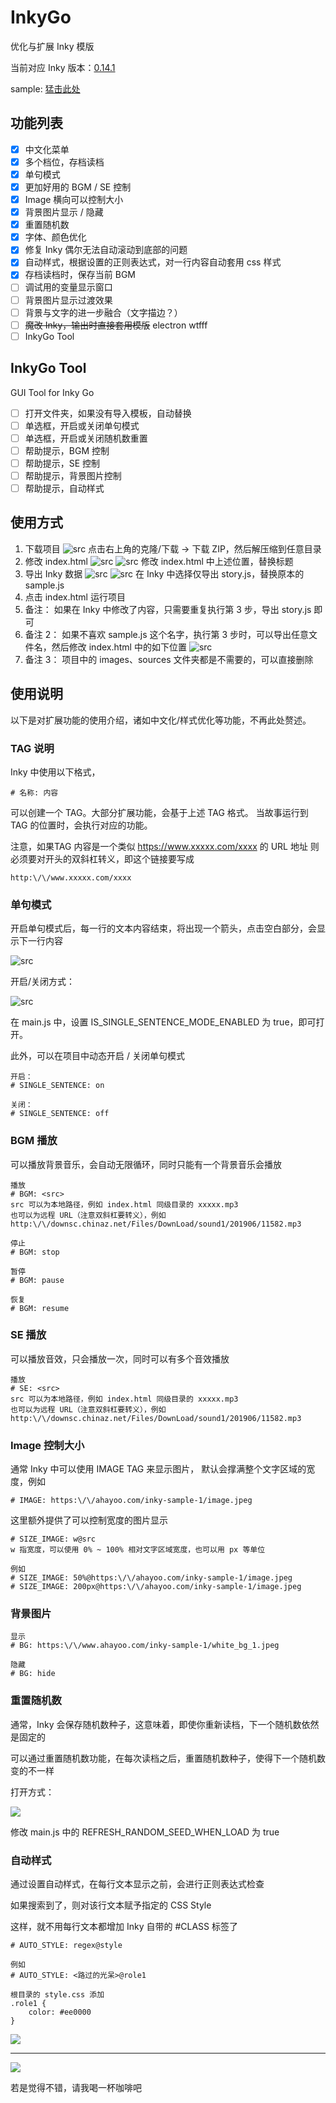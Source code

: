 # InkyGo

优化与扩展 Inky 模版

当前对应 Inky 版本：[0.14.1](https://github.com/inkle/inky/releases/tag/0.14.1)

sample: [猛击此处](https://ahayoo.com/inky-go/)

## 功能列表
- [x] 中文化菜单
- [x] 多个档位，存档读档
- [x] 单句模式
- [x] 更加好用的 BGM / SE 控制
- [x] Image 横向可以控制大小
- [x] 背景图片显示 / 隐藏
- [x] 重置随机数
- [x] 字体、颜色优化
- [x] 修复 Inky 偶尔无法自动滚动到底部的问题
- [x] 自动样式，根据设置的正则表达式，对一行内容自动套用 css 样式
- [x] 存档读档时，保存当前 BGM
- [ ] 调试用的变量显示窗口
- [ ] 背景图片显示过渡效果
- [ ] 背景与文字的进一步融合（文字描边？）
- [ ] ~~魔改 Inky，输出时直接套用模版~~ electron wtfff
- [ ] InkyGo Tool

## InkyGo Tool

GUI Tool for Inky Go

- [ ] 打开文件夹，如果没有导入模板，自动替换
- [ ] 单选框，开启或关闭单句模式
- [ ] 单选框，开启或关闭随机数重置
- [ ] 帮助提示，BGM 控制
- [ ] 帮助提示，SE 控制
- [ ] 帮助提示，背景图片控制
- [ ] 帮助提示，自动样式

## 使用方式

1. 下载项目
    ![src](images/image1.jpg)
    点击右上角的克隆/下载 -> 下载 ZIP，然后解压缩到任意目录
    <br>
2. 修改 index.html
    ![src](images/image2.jpg)
    ![src](images/image3.jpg)
    修改 index.html 中上述位置，替换标题
    <br>
3. 导出 Inky 数据
    ![src](images/image4.jpg)
    ![src](images/image5.jpg)
    在 Inky 中选择仅导出 story.js，替换原本的 sample.js
    <br>
4. 点击 index.html 运行项目
    <br>
5. 备注：
    如果在 Inky 中修改了内容，只需要重复执行第 3 步，导出 story.js 即可
    <br>
6. 备注 2：
    如果不喜欢 sample.js 这个名字，执行第 3 步时，可以导出任意文件名，然后修改 index.html 中的如下位置
    ![src](images/image6.jpg)
    <br>
7. 备注 3：
    项目中的 images、sources 文件夹都是不需要的，可以直接删除

## 使用说明

以下是对扩展功能的使用介绍，诸如中文化/样式优化等功能，不再此处赘述。

### TAG 说明

Inky 中使用以下格式，

```
# 名称: 内容
```

可以创建一个 TAG。大部分扩展功能，会基于上述 TAG 格式。
当故事运行到 TAG 的位置时，会执行对应的功能。

注意，如果TAG 内容是一个类似 https://www.xxxxx.com/xxxx 的 URL 地址
则必须要对开头的双斜杠转义，即这个链接要写成 
```
http:\/\/www.xxxxx.com/xxxx
```
### 单句模式

开启单句模式后，每一行的文本内容结束，将出现一个箭头，点击空白部分，会显示下一行内容

![src](images/image7.jpg)

开启/关闭方式：

![src](images/image8.jpg)

在 main.js 中，设置 IS_SINGLE_SENTENCE_MODE_ENABLED 为 true，即可打开。

此外，可以在项目中动态开启 / 关闭单句模式

```
开启：
# SINGLE_SENTENCE: on

关闭：
# SINGLE_SENTENCE: off
```


### BGM 播放

可以播放背景音乐，会自动无限循环，同时只能有一个背景音乐会播放

```
播放 
# BGM: <src>
src 可以为本地路径，例如 index.html 同级目录的 xxxxx.mp3
也可以为远程 URL（注意双斜杠要转义），例如 http:\/\/downsc.chinaz.net/Files/DownLoad/sound1/201906/11582.mp3

停止 
# BGM: stop

暂停 
# BGM: pause

恢复 
# BGM: resume
```

### SE 播放

可以播放音效，只会播放一次，同时可以有多个音效播放
```
播放 
# SE: <src>
src 可以为本地路径，例如 index.html 同级目录的 xxxxx.mp3
也可以为远程 URL（注意双斜杠要转义），例如 http:\/\/downsc.chinaz.net/Files/DownLoad/sound1/201906/11582.mp3
```

### Image 控制大小

通常 Inky 中可以使用 IMAGE TAG 来显示图片， 默认会撑满整个文字区域的宽度，例如
```
# IMAGE: https:\/\/ahayoo.com/inky-sample-1/image.jpeg
```

这里额外提供了可以控制宽度的图片显示

```
# SIZE_IMAGE: w@src
w 指宽度，可以使用 0% ~ 100% 相对文字区域宽度，也可以用 px 等单位

例如
# SIZE_IMAGE: 50%@https:\/\/ahayoo.com/inky-sample-1/image.jpeg
# SIZE_IMAGE: 200px@https:\/\/ahayoo.com/inky-sample-1/image.jpeg

```

### 背景图片

```
显示
# BG: https:\/\/www.ahayoo.com/inky-sample-1/white_bg_1.jpeg

隐藏
# BG: hide

```

### 重置随机数

通常，Inky 会保存随机数种子，这意味着，即使你重新读档，下一个随机数依然是固定的

可以通过重置随机数功能，在每次读档之后，重置随机数种子，使得下一个随机数变的不一样

打开方式：

![](images/image9.jpg)

修改 main.js 中的 REFRESH_RANDOM_SEED_WHEN_LOAD 为 true

### 自动样式

通过设置自动样式，在每行文本显示之前，会进行正则表达式检查

如果搜索到了，则对该行文本赋予指定的 CSS Style

这样，就不用每行文本都增加 Inky 自带的 #CLASS 标签了

```
# AUTO_STYLE: regex@style

例如
# AUTO_STYLE: <路过的光呆>@role1

根目录的 style.css 添加
.role1 {
    color: #ee0000   
}

```

![](images/image10.jpg)


- - - - - 

![](images/coffee.jpeg)

若是觉得不错，请我喝一杯咖啡吧